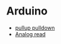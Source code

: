 

# Arduino
- [pullup pulldown](https://youtu.be/AgQW81zzR18)
- [Analog read](https://youtu.be/5TitZmA66bI)